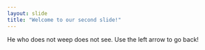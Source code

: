 ```yaml
---
layout: slide
title: "Welcome to our second slide!"
---
```

He who does not weep does not see.
Use the left arrow to go back!
